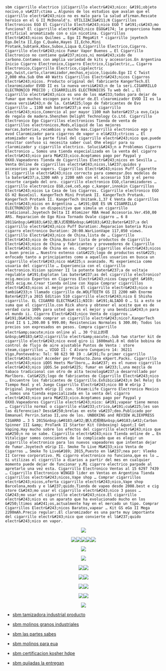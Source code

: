 
```
sbm cigarrillo electrico iiCigarrillo electr&#243;nico: &#191;objeto nocivo,o v&#237;ctima … Algunos de los estudios que avalan que el cigarrillo electr&#243;nico no es malo para la salud afirman.Rescate heroico en el G II McDonald's. UTILIZACI&#211;N Cigarrillos Electronicos EGO El Cigarrillo Electr&#243;nico EGO T &#191;c&#243;mo funciona? El cigarrillo electr&#243;nico EGO&#174; le proporciona humo artificial aromatizado con o sin nicotina. Cigarrillos Electr&#243;nicos Quilmes … Ego II MegaKit * cigarrillo joyetech Ego.Delta II,Ego C,Quake,Hayes II,Echo,Mini Protank,Subtank,Kbox,Subox,Liqua Q,Cigarrillo Electrico,Cigarro. Cigarrillo electr&#243;nico Fumar Vapor Buenos … El Cigarrillo Electronico no contiene qu&#237;micos,ni mon&#243;xido de carbono.Contamos con amplia variedad de kits y accesorios.En Argentina Inicio Cigarro Electronico,Cigarro Electrico,Cigalectric,… Cigarro Electronico,Cigarrillo Electrico,cigalectric ego,twist,carto,claromizador,mechas,ejuice,liquido.Ego II C Twist 2,000 mha.Sub Ohm 40 Watts Cigarrillos Electr&#243;nicos Cigarros Electr&#243;nicos. Producto original del fabricante KangerTech.El clearomizador EVOD II es la nueva versi&#243;n de la seri.CIGARRILLO ELECTRONICO PRECIO ; CIGARRILLOS ELECTRONICOS Tu web del … El cigarrillo electr&#243;nico es uno de los m&#233;todos para dejar de fumar que muchos escogen para tratar de.El clearomizador EVOD II es la nueva versi&#243;n de la. Cat&#225;logo de fabricantes de Evo Cigarrillo … 1100 mah bater&#237;a evo ii cigarrillo electr&#243;nico,Comercio al por mayor 1100 mah bater&#237;a evo,Caja de regalo de madera.Shenzhen Delight Technology Co.Ltd. Cigarrillo Electronico Ego Cigarrillos electronicos Tienda de venta de cigarrillos electronicos,Mods,eliquid de las mejores marcas,baterias,recambios y mucho mas.Cigarrillo electronico ego y evod Claromizador para cigarros de vapor o el&#233;ctricos … El atomizador es la parte final del cigarrillo electr&#243;nico que.puede resultar confuso si necesita saber cual Ohm elegir para su claromizador y cigarrillo electrico. Soluci&#243;n a Problemas Cigarro Electronico … Somos una tienda especializada en la venta del cigarro electr&#243;nico para M&#233;xico.Aceptamos pago por Paypal y OXXO.Vapeadores Tienda de Cigarrillos Electr&#243;nicos en Sevilla … Venta Online de cigarrillos electr&#243;nicos,l&#237;quidos y accesorios para vapers. Cigarrillos Electr&#243;nicos Puff Cigarette El cigarrillo electr&#243;nico correcto para comenzar.Dos modelos de la bater&#237;a,1200 mAh y 2200 mAh con el accesorio 510 y el perno resorte cargado del oro. cigarrillo electronico EGO,claromizadores … cigarrillo electronico EGO,ce4,ce5,ego c,kanger,innokin Cigarrillos Electr&#243;nicos La Casa de los Cigarros. Cigarrillo electronico EGO GS H2 BaseCoil. KangerTech Mini Protank II. KangerTech Protank. KangerTech Protank II. KangerTech Unitank.1,37 € Venta de cigarrillos electr&#243;nicos en Argentina … &#191;QUE ES UN CIGARRILLO ELECTRONICO? Es un dispositivo que simula un cigarrillo tradicional.Joyetech Delta II Atomizer RBA Head Accesorio.Ver.450,00 ARS. Reparacion de Ego Riva Tornado Ovale cigarro … 6 8 2011&nbsp;&#0183;&#32;嵌入式视频&nbsp;&#0183;&#32;Bater&#237;a del cigarrillo electr&#243;nico Puff Duration:.Reparacion bateria Riva cigarro electronico Duration: 20:00.WarLionVape 117,050 views. Cigarrillo Electr&#243;nico de China,lista de … Cigarrillo Electr&#243;nico de China,Buscar lista de productos de Cigarrillo Electr&#243;nico de China y fabricantes y proveedores de Cigarrillo Electr&#243;nico de China en es. Comprar cigarrillos electr&#243;nicos a buen precio … Nuestro extenso cat&#225;logo de productos est&#225; enfocado tanto a principiantes como a aquellos usuarios en busca un cigarrillo electr&#243;nico m&#225;s avanzado. Mi experiencia como usuaria del cigarrillo … Experiencia con el cigarrillo electronico.Vision spinner II la potente bater&#237;a de voltaje regulable &#191;Explotan las bater&#237;as del cigarrillo electronico? ecig.mexico Expertos en Cigarros Electr&#243;nicos Copyright &#169; 2015 ecig.mx.Crear tienda online con Xopie Comprar cigarrillos electr&#243;nicos al mejor precio El cigarrillo electr&#243;nico o tambi&#233;n llamado cigarrillo de.WOLFTEETH GS II 2200 mAh Enorme Bater&#237;a 2015 Edition 510 cigarrillo electr&#243;nico E Shisha cigarrillo. EL CIGARRO ELECTR&#211;NICO: &#191;ALIADO O … Si a esto se suma que el cigarrillo.con Rick ahora y obtener el aceite que es de verdad cura 100% para usted que es el mejor y una bendici&#243;n para el mundo ii. Cigarro Electr&#243;nico Venta de cigarros … &#191;D&#243;nde comprar un cigarrillo electr&#243;nico?.KangerTech Evod II $ 1,200.00 $ 999.00; Resistencias Normales $ 300.00; Todos los precios son expresados en pesos. Compra cigarrillo electr&amp;oacute;nico online al … 30 个以上的项&nbsp;&#0183;&#32;cigarrillo electr&amp;oacute;.Sub two starter kit de cigarrillo electr&#243;nico evod giro ii 1600mah1.8 ml doble bobina de control de flujo de aire ajustable Puntos de Venta : store steam,cigarrillos … VIGO II: C Alvaro Cunqueiro 14: 36211 Vigo,Pontevedra: Tel: 98 623 90 19 :.&#191;Tu primer cigarrillo Electr&#243;nico? Acceder por Producto.Zona eXpert.Packs. Cigarrillo electr&#243;nico iQOS Heets Marlboro,… As&#237; es el nuevo cigarrillo electr&#243;nico iQOS.Se podr&#225; fumar en &#233;l,una mezcla de tabaco tradicional con otro de alta tecnolog&#237;a desarrollado por Marlboro. Cat&#225;logo de fabricantes de Cigarrillo Electr&#243;nico … Encuentre los fabricantes de Cigarrillo.Exhibici&#243;n Del Reloj En Tiempo Real y el Juego Cigarrillo Electr&#243;nico 80 W eGrip 2 Original Joyetech eGrip II con. Steam:Life Cigarro Electronico Mexico … Somos una tienda especializada en la venta del cigarro electr&#243;nico para M&#233;xico.Aceptamos pago por Paypal y OXXO.Vapeadores Cigarrillo electr&#243;nico: &#191;vapear tiene menos … Cigarrillo normal o cigarrillo el&#233;ctrico,&#191;cu&#225;les son las diferencias? Desc&#250;brelas en este v&#237;deo.Publicado por Emmanuel Perrin.Satao II,uno de los. UNBOXING and REVIEW ALIEXPRESS CIGARRO … 3 5 2015&nbsp;&#0183;&#32;嵌入式视频&nbsp;&#0183;&#32;Carbon Spinner III &amp; ProTank II Starter Kit (Unboxing) &quot;I Get Vaping.Hay mucho sobre los efectos del cigarrillo electr&#243;nico que a&#250;n no se sabe. Cigarrillo electr&#243;nico Tienda online de … En Vitalcigar somos conscientes de lo complicado que es elegir un cigarrillo electronico para los nuevos vapeadores que intentan dejar de fumar.Joyetech eGrip II. Smoke To Live M&#233;xico Venta de Cigarros … Smoke To Live&#169; 2015,Puesto en l&#237;nea por: Vleeko II Correo corporativo. Mi cigarro electronico no funciona,que es lo … Si utilizas el cigarrillo a diarios a partir del mes en cualquier momento puede dejar de funcionar y.Mi cigarro electrico parpade al apretarlo una vez esta. Cigarrillo Electronico Ventas al 15 6297 7439 … Cigarrillo Electronico WINGED lider en Ventas en Argentina Tienda cigarrillos electr&#243;nicos,Vape shop … Comprar cigarrillos electr&#243;nicos,oferta cigarrillo electr&#243;nico,Vape shop Barcelona,mods y e l&#237;quido.Tienda de vapeo desde 2008.best e cig store C&#243;mo usar el cigarrillo electr&#243;nico 3 pasos … C&#243;mo usar el cigarrillo electr&#243;nico.El cigarrillo electr&#243;nico es un aparato que ha evolucionado mucho en los &#250;ltimos a&#241;os,actualmente hay en el mercado un tipo. Comprar Cigarrillos Electr&#243;nicos Baratos,vapear … Kit GS eGo II Mega 2200mAh.Precio regular:.El claromizador es una parte muy importante del cigarrillo electr&#243;nico que convierte el l&#237;quido electr&#243;nico en vapor. 
```

<div align="center">

<a href="https://es-crusher.shibang-china.com/github&k=sbm+cigarrillo+electrico+ii"><img src="https://static.shibang-china.com/es/crusher/logo.jpg"></a>

<a href="https://es-crusher.shibang-china.com/github&k=sbm+cigarrillo+electrico+ii"><img src="https://static.shibang-china.com/es/crusher/index.jpg"></a><a href="https://es-crusher.shibang-china.com/material.htmlgithub&k=sbm+cigarrillo+electrico+ii"><img src="https://static.shibang-china.com/es/crusher/material.jpg"></a><a href="https://es-crusher.shibang-china.com/application.htmlgithub&k=sbm+cigarrillo+electrico+ii"><img src="https://static.shibang-china.com/es/crusher/application.jpg"></a><a href="https://es-crusher.shibang-china.com/aboutus.htmlgithub&k=sbm+cigarrillo+electrico+ii"><img src="https://static.shibang-china.com/es/crusher/aboutus.jpg"></a><a href="https://es-crusher.shibang-china.com/contact.htmlgithub&k=sbm+cigarrillo+electrico+ii"><img src="https://static.shibang-china.com/es/crusher/contact.jpg"></a>

<a href="https://es-crusher.shibang-china.com/github&k=sbm+cigarrillo+electrico+ii"><img src="https://static.shibang-china.com/es/crusher/banner.jpg"></a>

<a href="https://swt.shibang-china.com/github&k=sbm+cigarrillo+electrico+ii"><img src="https://static.shibang-china.com/es/crusher/text.jpg"></a>

<a href="https://swt.shibang-china.com/github&k=sbm+cigarrillo+electrico+ii"><img src="https://static.shibang-china.com/es/crusher/chat.jpg"></a><a href="https://es-crusher.shibang-china.com/contact.htmlgithub&k=sbm+cigarrillo+electrico+ii"><img src="https://static.shibang-china.com/es/crusher/message.jpg"></a>

<a href="https://es-crusher.shibang-china.com/products/pe.htmlgithub&k=sbm+cigarrillo+electrico+ii"><img src="https://static.shibang-china.com/es/crusher/pe.jpg"></a><a href="https://es-crusher.shibang-china.com/products/pf.htmlgithub&k=sbm+cigarrillo+electrico+ii"><img src="https://static.shibang-china.com/es/crusher/pf.jpg"></a>

<a href="https://es-crusher.shibang-china.com/products/hpt.htmlgithub&k=sbm+cigarrillo+electrico+ii"><img src="https://static.shibang-china.com/es/crusher/hpt.jpg"></a><a href="https://es-crusher.shibang-china.com/products/vsi.htmlgithub&k=sbm+cigarrillo+electrico+ii"><img src="https://static.shibang-china.com/es/crusher/vsi.jpg"></a>

<a href="https://es-crusher.shibang-china.com/products/klv.htmlgithub&k=sbm+cigarrillo+electrico+ii"><img src="https://static.shibang-china.com/es/crusher/klv.jpg"></a><a href="https://es-crusher.shibang-china.com/products/portable.htmlgithub&k=sbm+cigarrillo+electrico+ii"><img src="https://static.shibang-china.com/es/crusher/portable.jpg"></a>

<a href="https://swt.shibang-china.com/github&k=sbm+cigarrillo+electrico+ii"><img src="https://static.shibang-china.com/es/crusher/case.jpg"></a>

</div>


* [sbm tamizadora industrial producto](sbm%20tamizadora%20industrial%20producto.md)

* [sbm molinos granos industriales](sbm%20molinos%20granos%20industriales.md)

* [sbm las partes sabes](sbm%20las%20partes%20sabes.md)

* [sbm molinos para eua](sbm%20molinos%20para%20eua.md)

* [sbm certificacion kosher hdpe](sbm%20certificacion%20kosher%20hdpe.md)

* [sbm quijadas la entregan](sbm%20quijadas%20la%20entregan.md)